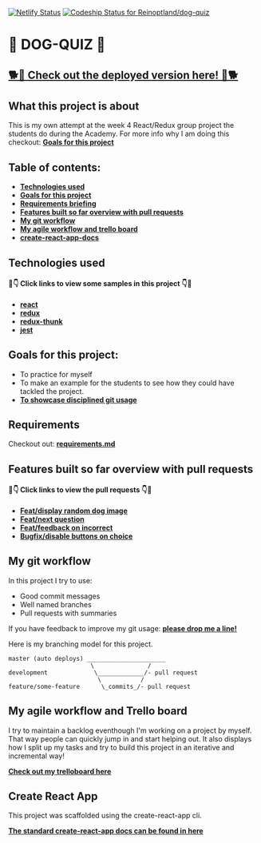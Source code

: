 [![Netlify Status](https://api.netlify.com/api/v1/badges/8a91c235-7004-403c-9efb-2a3bc9065c70/deploy-status)](https://app.netlify.com/sites/dog-quiz/deploys)
[![Codeship Status for Reinoptland/dog-quiz](https://app.codeship.com/projects/085ccd70-27f3-0137-6983-02cf3decfe2e/status?branch=master)](https://app.codeship.com/projects/330677)

# 🐶 DOG-QUIZ 🐶
## [🐕🐩 Check out the deployed version here! 🐩🐕](https://dog-quiz.netlify.com)
## What this project is about

This is my own attempt at the week 4 React/Redux group project the students do during the Academy. For more info why I am doing this checkout: **[Goals for this project](#goals-for-this-project)**

## Table of contents:

- **[Technologies used](#technologies-used)**
- **[Goals for this project](#goals-for-this-project)**
- **[Requirements briefing](#requirements)**
- **[Features built so far overview with pull requests](#features-built-so-far-overview-with-pull-requests)**
- **[My git workflow](#my-git-workflow)**
- **[My agile workflow and trello board](#my-agile-workflow-and-trello-board)**
- **[create-react-app-docs](#create-react-app)**

## Technologies used

#### 👀👇 Click links to view some samples in this project 👇👀

- **[react](./src/containers/Game.js)**  
- **[redux](./src/reducers/question.js)**  
- **[redux-thunk](./src/actions/api.js)**  
- **[jest](./src/tests/questionReducer.test.js)**  

## Goals for this project:

- To practice for myself
- To make an example for the students to see how they could have tackled the project.
- **[To showcase disciplined git usage](#my-git-workflow)**

## Requirements

Checkout out: **[requirements.md](./requirements.md)**

## Features built so far overview with pull requests

#### 👀👇 Click links to view the pull requests 👇👀

- **[Feat/display random dog image](https://github.com/Reinoptland/dog-quiz/pull/2)**
- **[Feat/next question](https://github.com/Reinoptland/dog-quiz/pull/5)**
- **[Feat/feedback on incorrect](https://github.com/Reinoptland/dog-quiz/pull/7)**
- **[Bugfix/disable buttons on choice](https://github.com/Reinoptland/dog-quiz/pull/11)**

## My git workflow

In this project I try to use:

- Good commit messages
- Well named branches
- Pull requests with summaries

If you have feedback to improve my git usage: **[please drop me a line!](https://www.linkedin.com/in/rein-op-t-land-295759124/)** 

Here is my branching model for this project.

```
master (auto deploys) ______________________
                       \               /
development             \_____________/- pull request
                         \           /
feature/some-feature      \_commits_/- pull request
```

## My agile workflow and Trello board

I try to maintain a backlog eventhough I'm working on a project by myself. That way people can quickly jump in and start helping out. It also displays how I split up my tasks and try to build this project in an iterative and incremental way!

**[Check out my trelloboard here](https://trello.com/b/3gqJHfb6/dog-quiz)**

## Create React App

This project was scaffolded using the create-react-app cli. 

**[The standard create-react-app docs can be found in here](./create-react-app-docs.md)**
